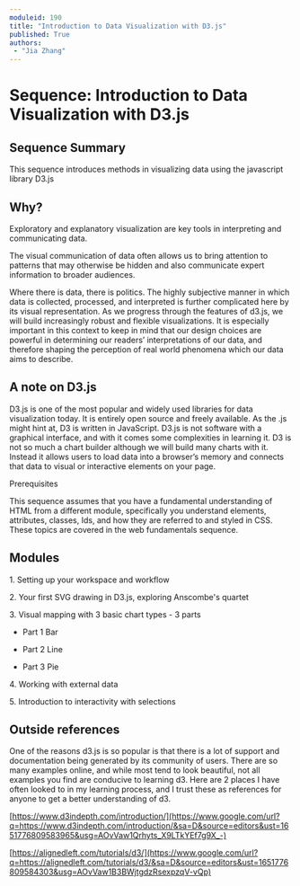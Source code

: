 ```yaml
---
moduleid: 190
title: "Introduction to Data Visualization with D3.js"
published: True
authors:
 - "Jia Zhang"
---
```




Sequence: Introduction to Data Visualization with D3.js
=======================================================

Sequence Summary
----------------

This sequence introduces methods in visualizing data using the javascript library D3.js

Why?
----

Exploratory and explanatory visualization are key tools in interpreting and communicating data.

The visual communication of data often allows us to bring attention to patterns that may otherwise be hidden and also communicate expert information to broader audiences.

Where there is data, there is politics. The highly subjective manner in which data is collected, processed, and interpreted is further complicated here by its visual representation. As we progress through the features of d3.js, we will build increasingly robust and flexible visualizations. It is especially important in this context to keep in mind that our design choices are powerful in determining our readers’ interpretations of our data, and therefore shaping the perception of real world phenomena which our data aims to describe.

A note on D3.js
-------

D3.js is one of the most popular and widely used libraries for data visualization today. It is entirely open source and freely available. As the .js might hint at, D3 is written in JavaScript. D3.js is not software with a graphical interface, and with it comes some complexities in learning it. D3 is not so much a chart builder although we will build many charts with it. Instead it allows users to load data into a browser’s memory and connects that data to visual or interactive elements on your page.

Prerequisites

This sequence assumes that you have a fundamental understanding of HTML from a different module, specifically you understand elements, attributes, classes, Ids, and how they are referred to and styled in CSS. These topics are covered in the web fundamentals sequence.

Modules
-------

1\. Setting up your workspace and workflow

2\. Your first SVG drawing in D3.js, exploring Anscombe's quartet

3\. Visual mapping with 3 basic chart types - 3 parts

 - Part 1 Bar

 - Part 2 Line

 - Part 3 Pie

4\. Working with external data

5\. Introduction to interactivity with selections


Outside references
-------

One of the reasons d3.js is so popular is that there is a lot of support and documentation being generated by its community of users. There are so many examples online, and while most tend to look beautiful, not all examples you find are conducive to learning d3. Here are 2 places I have often looked to in my learning process, and I trust these as references for anyone to get a better understanding of d3.

[https://www.d3indepth.com/introduction/](https://www.google.com/url?q=https://www.d3indepth.com/introduction/&sa=D&source=editors&ust=1651776809583965&usg=AOvVaw1Qrhyts_X9LTkYEf7g9X_-)

[https://alignedleft.com/tutorials/d3/](https://www.google.com/url?q=https://alignedleft.com/tutorials/d3/&sa=D&source=editors&ust=1651776809584303&usg=AOvVaw1B3BWjtgdzRsexpzqV-vQp)
